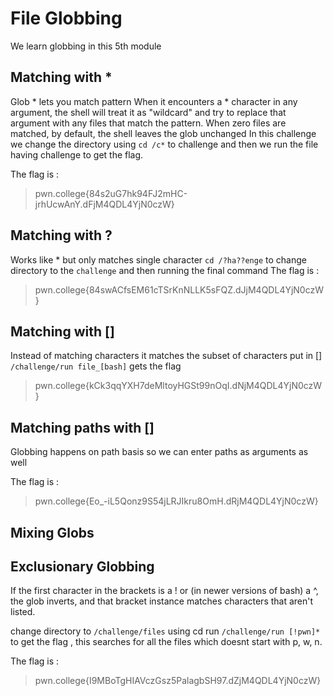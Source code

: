 # File Globbing 
We learn globbing in this 5th module 

## Matching with *
Glob * lets you match pattern 
When it encounters a * character in any argument, 
the shell will treat it as "wildcard" and try to replace that argument with any files that match the pattern.
When zero files are matched, by default, the shell leaves the glob unchanged
In this challenge we change the directory using `cd /c*` to challenge and then we run the file 
having challenge to get the flag.

The flag is :
 >pwn.college{84s2uG7hk94FJ2mHC-jrhUcwAnY.dFjM4QDL4YjN0czW}

## Matching with ?
Works like * but only matches single character
`cd /?ha??enge` to change directory to the `challenge` and then running the final command 
The flag is :
>pwn.college{84swACfsEM61cTSrKnNLLK5sFQZ.dJjM4QDL4YjN0czW}

## Matching with []
Instead of matching characters it matches the subset of characters put in []
`/challenge/run file_[bash]` gets the flag 
>pwn.college{kCk3qqYXH7deMltoyHGSt99nOqI.dNjM4QDL4YjN0czW}

## Matching paths with []
Globbing happens on path basis so we can enter paths as arguments as well

The flag is :
>pwn.college{Eo_-iL5Qonz9S54jLRJIkru8OmH.dRjM4QDL4YjN0czW}

## Mixing Globs



## Exclusionary Globbing
If the first character in the brackets is a ! or (in newer versions of bash) a ^,
the glob inverts, and that bracket instance matches characters that aren't listed.

change directory to `/challenge/files` using cd 
run `/challenge/run [!pwn]*` to get the flag , this searches for all the files which doesnt start with p, w, n. 

The flag is : 
>pwn.college{I9MBoTgHIAVczGsz5PalagbSH97.dZjM4QDL4YjN0czW}

